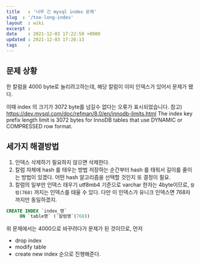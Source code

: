 ```yaml
---
title   : '너무 긴 mysql index 문제' 
slug  : '/too-long-index'
layout  : wiki 
excerpt : 
date    : 2021-12-03 17:22:50 +0900
updated : 2021-12-03 17:26:13
tags    : 
---
```


## 문제 상황 

한 칼럼을 4000 byte로 늘리려고하는데, 해당 칼럼이 이미 인덱스가 있어서 문제가 됐다. 

이때 index 의 크기가 3072 byte를 넘길수 없다는 오류가 표시되었습니다.
참고) https://dev.mysql.com/doc/refman/8.0/en/innodb-limits.html
The index key prefix length limit is 3072 bytes for InnoDB tables that use DYNAMIC or COMPRESSED row format.

## 세가지 해결방법 

1) 인덱스 삭제하기 
   필요하지 않으면 삭제한다. 
2) 칼럼 자체에 hash 를 태우는 방법 
   저장하는 순간부터 hash 를 태워서 길이를 줄이는 방법이 있겠다. 어떤 hash 알고리즘을 선택할 것인지 또 결정이 필요. 
3) 칼럼의 일부만 인덱스 태우기 
   utf8mb4 기준으로 varchar 한자는 4byte이므로, `칼럼(768)` 까지는 인덱스를 태울 수 있다. 다만 이 인덱스가 유니크 인덱스면 768자 까지만 동일하겠지.
   
```sql 
CREATE INDEX `index_명`
     ON `table명` (`칼럼명`(768))
```

위 문제에서는 4000으로 바꾸려다가 문제가 된 것이므로, 먼저 

- drop index
- modify table
- create new index 
순으로 진행해준다.
